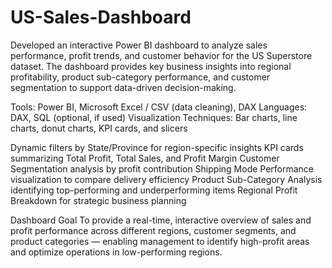 # US-Sales-Dashboard
Developed an interactive Power BI dashboard to analyze sales performance, profit trends, and customer behavior for the US Superstore dataset. The dashboard provides key business insights into regional profitability, product sub-category performance, and customer segmentation to support data-driven decision-making.

Tools: Power BI, Microsoft Excel / CSV (data cleaning), DAX
Languages: DAX, SQL (optional, if used)
Visualization Techniques: Bar charts, line charts, donut charts, KPI cards, and slicers

Dynamic filters by State/Province for region-specific insights
KPI cards summarizing Total Profit, Total Sales, and Profit Margin
Customer Segmentation analysis by profit contribution
Shipping Mode Performance visualization to compare delivery efficiency
Product Sub-Category Analysis identifying top-performing and underperforming items
Regional Profit Breakdown for strategic business planning

Dashboard Goal
To provide a real-time, interactive overview of sales and profit performance across different regions, customer segments, and product categories — enabling management to identify high-profit areas and optimize operations in low-performing regions.
